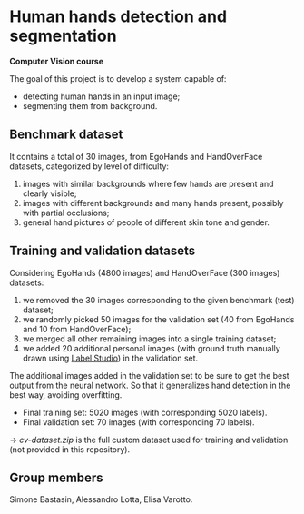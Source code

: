 # Human hands detection and segmentation 

**Computer Vision course**

The goal of this project is to develop a system capable of:
- detecting human hands in an input image;
- segmenting them from background.

## Benchmark dataset

It contains a total of 30 images, from EgoHands and HandOverFace datasets, categorized by level of difficulty:
1. images with similar backgrounds where few hands are present and clearly visible;
2. images with different backgrounds and many hands present, possibly with partial occlusions;
3. general hand pictures of people of different skin tone and gender.

## Training and validation datasets

Considering EgoHands (4800 images) and HandOverFace (300 images) datasets:
1. we removed the 30 images corresponding to the given benchmark (test) dataset;
2. we randomly picked 50 images for the validation set (40 from EgoHands and 10 from HandOverFace);
3. we merged all other remaining images into a single training dataset;
4. we added 20 additional personal images (with ground truth manually drawn using [Label Studio](https://github.com/heartexlabs/labelImg)) in the validation set.

The additional images added in the validation set to be sure to get the best output from the neural network. So that it generalizes hand detection in the best way, avoiding overfitting.

- Final training set: 5020 images (with corresponding 5020 labels).
- Final validation set: 70 images (with corresponding 70 labels).

&rarr; *cv-dataset.zip* is the full custom dataset used for training and validation (not provided in this repository).

## Group members

Simone Bastasin, Alessandro Lotta, Elisa Varotto.
